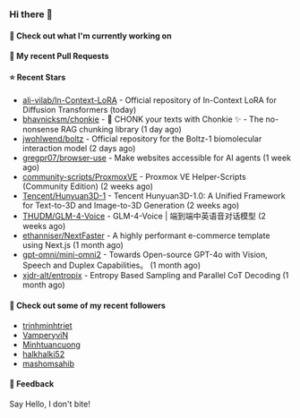 ### Hi there 👋

#### 👷 Check out what I'm currently working on

#### 🔨 My recent Pull Requests


#### ⭐ Recent Stars

- [ali-vilab/In-Context-LoRA](https://github.com/ali-vilab/In-Context-LoRA) - Official repository of In-Context LoRA for Diffusion Transformers (today)
- [bhavnicksm/chonkie](https://github.com/bhavnicksm/chonkie) - 🦛 CHONK your texts with Chonkie ✨ - The no-nonsense RAG chunking library (1 day ago)
- [jwohlwend/boltz](https://github.com/jwohlwend/boltz) - Official repository for the Boltz-1 biomolecular interaction model (2 days ago)
- [gregpr07/browser-use](https://github.com/gregpr07/browser-use) - Make websites accessible for AI agents (1 week ago)
- [community-scripts/ProxmoxVE](https://github.com/community-scripts/ProxmoxVE) - Proxmox VE Helper-Scripts (Community Edition)  (2 weeks ago)
- [Tencent/Hunyuan3D-1](https://github.com/Tencent/Hunyuan3D-1) - Tencent Hunyuan3D-1.0: A Unified Framework for Text-to-3D and Image-to-3D Generation (2 weeks ago)
- [THUDM/GLM-4-Voice](https://github.com/THUDM/GLM-4-Voice) - GLM-4-Voice | 端到端中英语音对话模型 (2 weeks ago)
- [ethanniser/NextFaster](https://github.com/ethanniser/NextFaster) - A highly performant e-commerce template using Next.js  (1 month ago)
- [gpt-omni/mini-omni2](https://github.com/gpt-omni/mini-omni2) - Towards Open-source GPT-4o with Vision, Speech and Duplex Capabilities。 (1 month ago)
- [xjdr-alt/entropix](https://github.com/xjdr-alt/entropix) - Entropy Based Sampling and Parallel CoT Decoding  (1 month ago)

#### 👯 Check out some of my recent followers

- [trinhminhtriet](https://github.com/trinhminhtriet)
- [VamperyviN](https://github.com/VamperyviN)
- [Minhtuancuong](https://github.com/Minhtuancuong)
- [halkhalki52](https://github.com/halkhalki52)
- [mashomsahib](https://github.com/mashomsahib)

#### 💬 Feedback

Say Hello, I don't bite!